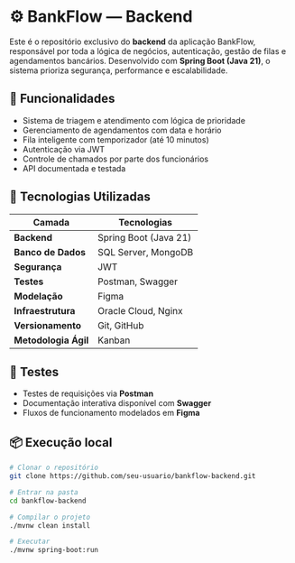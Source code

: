 # ⚙️ BankFlow — Backend

Este é o repositório exclusivo do **backend** da aplicação BankFlow, responsável por toda a lógica de negócios, autenticação, gestão de filas e agendamentos bancários. Desenvolvido com **Spring Boot (Java 21)**, o sistema prioriza segurança, performance e escalabilidade.

## 🚀 Funcionalidades

- Sistema de triagem e atendimento com lógica de prioridade
- Gerenciamento de agendamentos com data e horário
- Fila inteligente com temporizador (até 10 minutos)
- Autenticação via JWT
- Controle de chamados por parte dos funcionários
- API documentada e testada

## 🧰 Tecnologias Utilizadas

| Camada               | Tecnologias              |
|----------------------|--------------------------|
| **Backend**          | Spring Boot (Java 21)    |
| **Banco de Dados**   | SQL Server, MongoDB      |
| **Segurança**        | JWT                      |
| **Testes**           | Postman, Swagger         |
| **Modelação**        | Figma                    |
| **Infraestrutura**   | Oracle Cloud, Nginx      |
| **Versionamento**    | Git, GitHub              |
| **Metodologia Ágil** | Kanban                   |

## 🧪 Testes

- Testes de requisições via **Postman**
- Documentação interativa disponível com **Swagger**
- Fluxos de funcionamento modelados em **Figma**

## 📦 Execução local

```bash
# Clonar o repositório
git clone https://github.com/seu-usuario/bankflow-backend.git

# Entrar na pasta
cd bankflow-backend

# Compilar o projeto
./mvnw clean install

# Executar
./mvnw spring-boot:run
